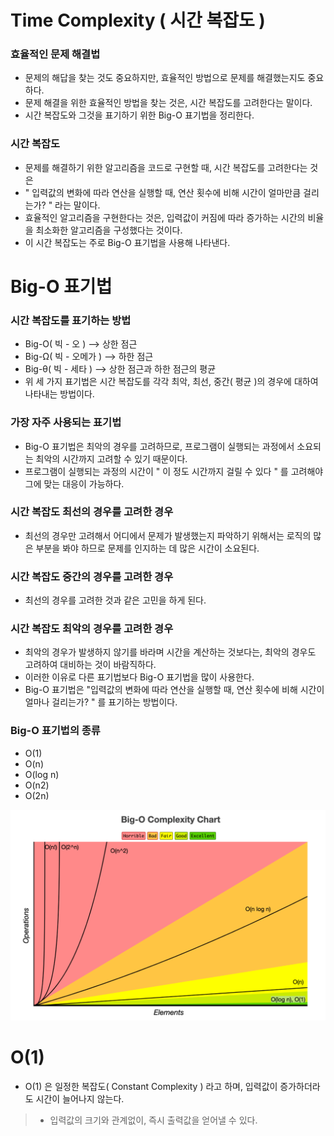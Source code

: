 # Time Complexity ( 시간 복잡도 )
### 효율적인 문제 해결법
- 문제의 해답을 찾는 것도 중요하지만, 효율적인 방법으로 문제를 해결했는지도 중요하다.<br>
- 문제 해결을 위한 효율적인 방법을 찾는 것은, 시간 복잡도를 고려한다는 말이다.
- 시간 복잡도와 그것을 표기하기 위한 Big-O 표기법을 정리한다.

### 시간 복잡도
- 문제를 해결하기 위한 알고리즘을 코드로 구현할 때, 시간 복잡도를 고려한다는 것은 <br>
- " 입력값의 변화에 따라 연산을 실행할 때, 연산 횟수에 비해 시간이 얼마만큼 걸리는가? " 라는 말이다. <br>
- 효율적인 알고리즘을 구현한다는 것은, 입력값이 커짐에 따라 증가하는 시간의 비율을 최소화한 알고리즘을 구성했다는 것이다.
- 이 시간 복잡도는 주로 Big-O 표기법을 사용해 나타낸다.

# Big-O 표기법
### 시간 복잡도를 표기하는 방법
- Big-O( 빅 - 오 )  --> 상한 점근
- Big-Ω( 빅 - 오메가 )  --> 하한 점근
- Big-θ( 빅 - 세타 )  --> 상한 점근과 하한 점근의 평균
- 위 세 가지 표기법은 시간 복잡도를 각각 최악, 최선, 중간( 평균 )의 경우에 대하여 나타내는 방법이다.

### 가장 자주 사용되는 표기법
- Big-O 표기법은 최악의 경우를 고려하므로, 프로그램이 실행되는 과정에서 소요되는 최악의 시간까지 고려할 수 있기 때문이다.
- 프로그램이 실행되는 과정의 시간이 " 이 정도 시간까지 걸릴 수 있다 " 를 고려해야 그에 맞는 대응이 가능하다.

### 시간 복잡도 최선의 경우를 고려한 경우
- 최선의 경우만 고려해서 어디에서 문제가 발생했는지 파악하기 위해서는 로직의 많은 부분을 봐야 하므로 문제를 인지하는 데 많은 시간이 소요된다.

### 시간 복잡도 중간의 경우를 고려한 경우
- 최선의 경우를 고려한 것과 같은 고민을 하게 된다.

### 시간 복잡도 최악의 경우를 고려한 경우
- 최악의 경우가 발생하지 않기를 바라며 시간을 계산하는 것보다는, 최악의 경우도 고려하여 대비하는 것이 바람직하다.
- 이러한 이유로 다른 표기법보다 Big-O 표기법을 많이 사용한다.
- Big-O 표기법은 "입력값의 변화에 따라 연산을 실행할 때, 연산 횟수에 비해 시간이 얼마나 걸리는가? " 를 표기하는 방법이다.

### Big-O 표기법의 종류
- O(1)
- O(n)
- O(log n)
- O(n2)
- O(2n)

![](https://github.com/Raccoon97/Algorithms/blob/main/%EC%8B%9C%EA%B0%84%EB%B3%B5%EC%9E%A1%EB%8F%84/Img/Big-O-Complexity-Chart.png)

# O(1)
- O(1) 은 일정한 복잡도( Constant Complexity ) 라고 하며, 입력값이 증가하더라도 시간이 늘어나지 않는다.
>- 입력값의 크기와 관계없이, 즉시 출력값을 얻어낼 수 있다. 
